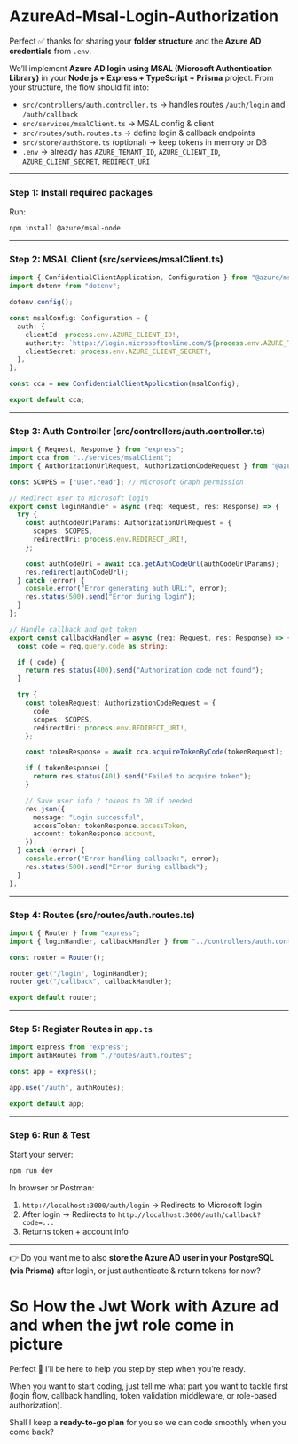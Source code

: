 # AzureAd-Msal-Login-Authorization

Perfect ✅ thanks for sharing your **folder structure** and the **Azure AD credentials** from `.env`.

We’ll implement **Azure AD login using MSAL (Microsoft Authentication Library)** in your **Node.js + Express + TypeScript + Prisma** project.
From your structure, the flow should fit into:

* `src/controllers/auth.controller.ts` → handles routes `/auth/login` and `/auth/callback`
* `src/services/msalClient.ts` → MSAL config & client
* `src/routes/auth.routes.ts` → define login & callback endpoints
* `src/store/authStore.ts` (optional) → keep tokens in memory or DB
* `.env` → already has `AZURE_TENANT_ID`, `AZURE_CLIENT_ID`, `AZURE_CLIENT_SECRET`, `REDIRECT_URI`

---

### Step 1: Install required packages

Run:

```bash
npm install @azure/msal-node
```

---

### Step 2: MSAL Client (src/services/msalClient.ts)

```ts
import { ConfidentialClientApplication, Configuration } from "@azure/msal-node";
import dotenv from "dotenv";

dotenv.config();

const msalConfig: Configuration = {
  auth: {
    clientId: process.env.AZURE_CLIENT_ID!,
    authority: `https://login.microsoftonline.com/${process.env.AZURE_TENANT_ID}`,
    clientSecret: process.env.AZURE_CLIENT_SECRET!,
  },
};

const cca = new ConfidentialClientApplication(msalConfig);

export default cca;
```

---

### Step 3: Auth Controller (src/controllers/auth.controller.ts)

```ts
import { Request, Response } from "express";
import cca from "../services/msalClient";
import { AuthorizationUrlRequest, AuthorizationCodeRequest } from "@azure/msal-node";

const SCOPES = ["user.read"]; // Microsoft Graph permission

// Redirect user to Microsoft login
export const loginHandler = async (req: Request, res: Response) => {
  try {
    const authCodeUrlParams: AuthorizationUrlRequest = {
      scopes: SCOPES,
      redirectUri: process.env.REDIRECT_URI!,
    };

    const authCodeUrl = await cca.getAuthCodeUrl(authCodeUrlParams);
    res.redirect(authCodeUrl);
  } catch (error) {
    console.error("Error generating auth URL:", error);
    res.status(500).send("Error during login");
  }
};

// Handle callback and get token
export const callbackHandler = async (req: Request, res: Response) => {
  const code = req.query.code as string;

  if (!code) {
    return res.status(400).send("Authorization code not found");
  }

  try {
    const tokenRequest: AuthorizationCodeRequest = {
      code,
      scopes: SCOPES,
      redirectUri: process.env.REDIRECT_URI!,
    };

    const tokenResponse = await cca.acquireTokenByCode(tokenRequest);

    if (!tokenResponse) {
      return res.status(401).send("Failed to acquire token");
    }

    // Save user info / tokens to DB if needed
    res.json({
      message: "Login successful",
      accessToken: tokenResponse.accessToken,
      account: tokenResponse.account,
    });
  } catch (error) {
    console.error("Error handling callback:", error);
    res.status(500).send("Error during callback");
  }
};
```

---

### Step 4: Routes (src/routes/auth.routes.ts)

```ts
import { Router } from "express";
import { loginHandler, callbackHandler } from "../controllers/auth.controller";

const router = Router();

router.get("/login", loginHandler);
router.get("/callback", callbackHandler);

export default router;
```

---

### Step 5: Register Routes in `app.ts`

```ts
import express from "express";
import authRoutes from "./routes/auth.routes";

const app = express();

app.use("/auth", authRoutes);

export default app;
```

---

### Step 6: Run & Test

Start your server:

```bash
npm run dev
```

In browser or Postman:

1. `http://localhost:3000/auth/login` → Redirects to Microsoft login
2. After login → Redirects to `http://localhost:3000/auth/callback?code=...`
3. Returns token + account info

---

👉 Do you want me to also **store the Azure AD user in your PostgreSQL (via Prisma)** after login, or just authenticate & return tokens for now?




# So How the Jwt Work with Azure ad and when the jwt role come in picture

Perfect 🚀 I’ll be here to help you step by step when you’re ready.

When you want to start coding, just tell me what part you want to tackle first (login flow, callback handling, token validation middleware, or role-based authorization).

Shall I keep a **ready-to-go plan** for you so we can code smoothly when you come back?
